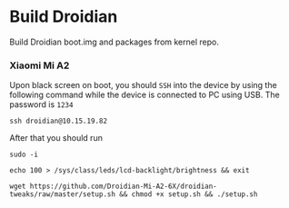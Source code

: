 # Build Droidian
Build Droidian boot.img and packages from kernel repo.

### Xiaomi Mi A2
Upon black screen on boot, you should `SSH` into the device by using the following command while the device is connected to PC using USB. The password is `1234`

`ssh droidian@10.15.19.82`

After that you should run

`sudo -i`

`echo 100 > /sys/class/leds/lcd-backlight/brightness && exit`

`wget https://github.com/Droidian-Mi-A2-6X/droidian-tweaks/raw/master/setup.sh && chmod +x setup.sh && ./setup.sh`
